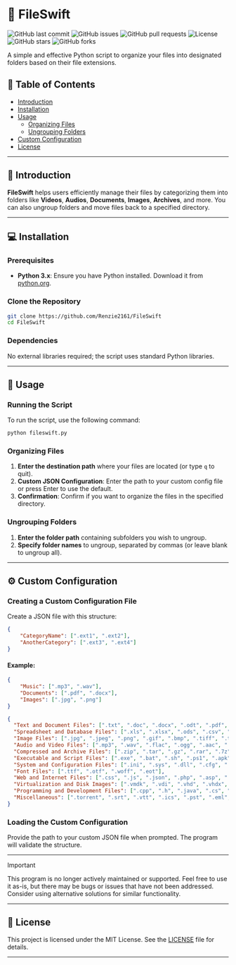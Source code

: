 # 📁 FileSwift

![GitHub last commit](https://img.shields.io/github/last-commit/Renzie2161/FileSwift)
![GitHub issues](https://img.shields.io/github/issues/Renzie2161/FileSwift)
![GitHub pull requests](https://img.shields.io/github/issues-pr/Renzie2161/FileSwift)
![License](https://img.shields.io/badge/license-MIT-blue.svg)
![GitHub stars](https://img.shields.io/github/stars/Renzie2161/FileSwift?style=social)
![GitHub forks](https://img.shields.io/github/forks/Renzie2161/FileSwift)

A simple and effective Python script to organize your files into designated folders based on their file extensions. 

## 📖 Table of Contents
- [Introduction](#-introduction)
- [Installation](#-installation)
- [Usage](#-usage)
  - [Organizing Files](#organizing-files)
  - [Ungrouping Folders](#ungrouping-folders)
- [Custom Configuration](#custom-configuration)
- [License](#license)

---

## 🎉 Introduction
**FileSwift** helps users efficiently manage their files by categorizing them into folders like **Videos**, **Audios**, **Documents**, **Images**, **Archives**, and more. You can also ungroup folders and move files back to a specified directory.

---

## 💻 Installation

### Prerequisites
- **Python 3.x**: Ensure you have Python installed. Download it from [python.org](https://www.python.org/downloads/).

### Clone the Repository
```bash
git clone https://github.com/Renzie2161/FileSwift
cd FileSwift
```

### Dependencies
No external libraries required; the script uses standard Python libraries.

---

## 🚀 Usage

### Running the Script
To run the script, use the following command:
```bash
python fileswift.py
```

### Organizing Files
1. **Enter the destination path** where your files are located (or type `q` to quit).
2. **Custom JSON Configuration**: Enter the path to your custom config file or press Enter to use the default.
3. **Confirmation**: Confirm if you want to organize the files in the specified directory.

### Ungrouping Folders
1. **Enter the folder path** containing subfolders you wish to ungroup.
2. **Specify folder names** to ungroup, separated by commas (or leave blank to ungroup all).

---

## ⚙️ Custom Configuration

### Creating a Custom Configuration File
Create a JSON file with this structure:
```json
{
    "CategoryName": [".ext1", ".ext2"],
    "AnotherCategory": [".ext3", ".ext4"]
}
```

#### Example:
```json
{
    "Music": [".mp3", ".wav"],
    "Documents": [".pdf", ".docx"],
    "Images": [".jpg", ".png"]
}
```
```json
{
  "Text and Document Files": [".txt", ".doc", ".docx", ".odt", ".pdf", ".rtf", ".tex", ".html", ".htm", ".md", ".epub", ".xml", ".json", ".csv"],
  "Spreadsheet and Database Files": [".xls", ".xlsx", ".ods", ".csv", ".mdb", ".sqlite", ".db"],
  "Image Files": [".jpg", ".jpeg", ".png", ".gif", ".bmp", ".tiff", ".tif", ".webp", ".svg", ".raw", ".ico", ".heif", ".heic"],
  "Audio and Video Files": [".mp3", ".wav", ".flac", ".ogg", ".aac", ".m4a", ".mp4", ".avi", ".mov", ".mkv", ".webm", ".flv", ".3gp", ".wmv"],
  "Compressed and Archive Files": [".zip", ".tar", ".gz", ".rar", ".7z", ".bz2", ".xz", ".iso", ".img"],
  "Executable and Script Files": [".exe", ".bat", ".sh", ".ps1", ".apk", ".app", ".jar", ".py", ".php", ".cgi", ".rb"],
  "System and Configuration Files": [".ini", ".sys", ".dll", ".cfg", ".log", ".bak", ".tmp", ".config"],
  "Font Files": [".ttf", ".otf", ".woff", ".eot"],
  "Web and Internet Files": [".css", ".js", ".json", ".php", ".asp", ".aspx", ".xml", ".svg", ".rss", ".yml", ".yaml"],
  "Virtualization and Disk Images": [".vmdk", ".vdi", ".vhd", ".vhdx", ".qcow2"],
  "Programming and Development Files": [".cpp", ".h", ".java", ".cs", ".go", ".swift", ".rs", ".html", ".css", ".xml", ".json", ".sql"],
  "Miscellaneous": [".torrent", ".srt", ".vtt", ".ics", ".pst", ".eml", ".epub", ".mobi", ".azw3"]
}
```

### Loading the Custom Configuration
Provide the path to your custom JSON file when prompted. The program will validate the structure.

---

> [!IMPORTANT]
> This program is no longer actively maintained or supported. Feel free to use it as-is, but there may be bugs or issues that have not been addressed. Consider using alternative solutions for similar functionality.

---

## 📄 License
This project is licensed under the MIT License. See the [LICENSE](LICENSE) file for details.

---
